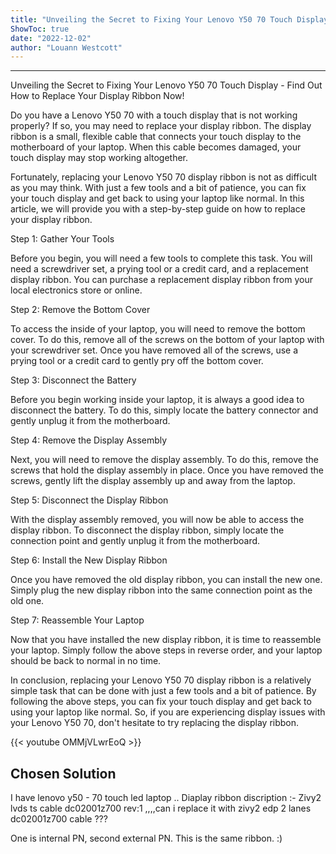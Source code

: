 ```yaml
---
title: "Unveiling the Secret to Fixing Your Lenovo Y50 70 Touch Display - Find Out How to Replace Your Display Ribbon Now!"
ShowToc: true 
date: "2022-12-02"
author: "Louann Westcott"
---
```

*****
Unveiling the Secret to Fixing Your Lenovo Y50 70 Touch Display - Find Out How to Replace Your Display Ribbon Now!

Do you have a Lenovo Y50 70 with a touch display that is not working properly? If so, you may need to replace your display ribbon. The display ribbon is a small, flexible cable that connects your touch display to the motherboard of your laptop. When this cable becomes damaged, your touch display may stop working altogether.

Fortunately, replacing your Lenovo Y50 70 display ribbon is not as difficult as you may think. With just a few tools and a bit of patience, you can fix your touch display and get back to using your laptop like normal. In this article, we will provide you with a step-by-step guide on how to replace your display ribbon.

Step 1: Gather Your Tools

Before you begin, you will need a few tools to complete this task. You will need a screwdriver set, a prying tool or a credit card, and a replacement display ribbon. You can purchase a replacement display ribbon from your local electronics store or online.

Step 2: Remove the Bottom Cover

To access the inside of your laptop, you will need to remove the bottom cover. To do this, remove all of the screws on the bottom of your laptop with your screwdriver set. Once you have removed all of the screws, use a prying tool or a credit card to gently pry off the bottom cover.

Step 3: Disconnect the Battery

Before you begin working inside your laptop, it is always a good idea to disconnect the battery. To do this, simply locate the battery connector and gently unplug it from the motherboard.

Step 4: Remove the Display Assembly

Next, you will need to remove the display assembly. To do this, remove the screws that hold the display assembly in place. Once you have removed the screws, gently lift the display assembly up and away from the laptop.

Step 5: Disconnect the Display Ribbon

With the display assembly removed, you will now be able to access the display ribbon. To disconnect the display ribbon, simply locate the connection point and gently unplug it from the motherboard.

Step 6: Install the New Display Ribbon

Once you have removed the old display ribbon, you can install the new one. Simply plug the new display ribbon into the same connection point as the old one.

Step 7: Reassemble Your Laptop

Now that you have installed the new display ribbon, it is time to reassemble your laptop. Simply follow the above steps in reverse order, and your laptop should be back to normal in no time.

In conclusion, replacing your Lenovo Y50 70 display ribbon is a relatively simple task that can be done with just a few tools and a bit of patience. By following the above steps, you can fix your touch display and get back to using your laptop like normal. So, if you are experiencing display issues with your Lenovo Y50 70, don't hesitate to try replacing the display ribbon.

{{< youtube OMMjVLwrEoQ >}} 



## Chosen Solution
 I have lenovo y50 - 70 touch led laptop ..
Diaplay ribbon discription :-
Zivy2 lvds ts cable dc02001z700 rev:1 ,,,,can i replace it with zivy2 edp 2 lanes dc02001z700 cable ???

 One is internal PN, second external PN. This is the same ribbon. :)




